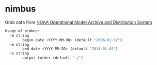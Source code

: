 # nimbus

Grab data from [NOAA Operational Model Archive and Distribution System](https://nomads.ncep.noaa.gov/cgi-bin/filter_gfs_1p00.pl)

```bash
Usage of nimbus:
  -b string
    	begin date <YYYY-MM-DD> (default "2006-01-02")
  -e string
    	end date <YYYY-MM-DD> (default "2014-01-02")
  -o string
    	output folder (default "./")
```
